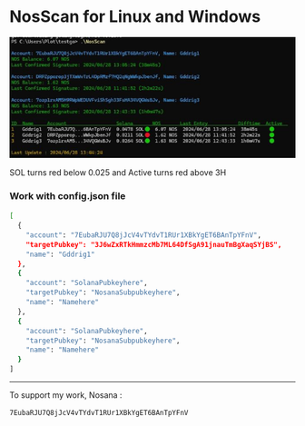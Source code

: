 # NosScan for Linux and Windows

![alt text](https://github.com/Gddrig/NosScan/blob/main/Capture.JPG)

SOL turns red below 0.025 and Active turns red above 3H

### Work with config.json file

```sh
[
  {
    "account": "7EubaRJU7Q8jJcV4vTYdvT1RUr1XBkYgET6BAnTpYFnV",
    "targetPubkey": "3J6wZxRTkHmmzcMb7ML64DfSgA91jnauTmBgXaqSYjBS",
    "name": "Gddrig1"
  },
  {
    "account": "SolanaPubkeyhere",
    "targetPubkey": "NosanaSubpubkeyhere",
    "name": "Namehere"
  },
  {
    "account": "SolanaPubkeyhere",
    "targetPubkey": "NosanaSubpubkeyhere",
    "name": "Namehere"
  }
]
```

-------------------------  

To support my work, Nosana : 
```sh
7EubaRJU7Q8jJcV4vTYdvT1RUr1XBkYgET6BAnTpYFnV
```

